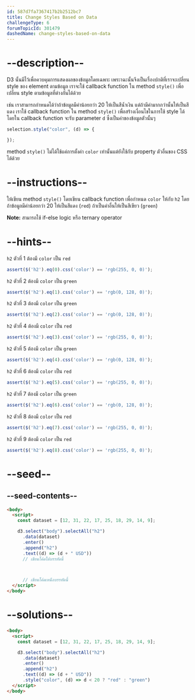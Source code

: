 ```yaml
---
id: 587d7fa7367417b2b2512bc7
title: Change Styles Based on Data
challengeType: 6
forumTopicId: 301479
dashedName: change-styles-based-on-data
---
```


# --description--

D3 นั้นมีไว้เพื่อควบคุมการแสดงผลของข้อมูลโดยเฉพาะ
เพระาฉะนั้นจึงเป็นเรื่องปกติที่เราจะเปลี่ยน style ของ element ตามข้อมูล 
เราจะใช้ callback function ใน method `style()` เพื่อเปลี่ยน style ตามข้อมูลที่ต่างกันได้ด้วย

เช่น เราสามารถกำหนดได้ว่าถ้าข้อมูลมีค่าน้อยกว่า 20 ให้เป็นสีน้ำเงิน แต่ถ้ามีค่ามากกว่านั้นให้เป็นสีแดง 
เราใช้ callback function ใน method `style()` เพื่อสร้างเงื่อนไขในการใช้ style ได้
โดยใน callback function จะรับ parameter `d` ซึ่งเป็นค่าของข้อมูลตัวนั้นๆ

```js
selection.style("color", (d) => {

});
```

method `style()` ไม่ได้ใช้แค่การตั้งค่า `color` เท่านั้นแต่ยังใช้กับ property ตัวอื่นของ CSS ได้ด้วย

# --instructions--

ให้เขียน method `style()` โดยเขียน callback function เพื่อกำหนด `color` ให้กับ `h2` โดยถ้าข้อมูลมีค่าน้อยกว่า 20 ให้เป็นสีแดง (`red`) ถ้าเป็นค่าอื่นให้เป็นสีเขียว (`green`)

**Note:** สามารถใช้ if-else logic หรือ ternary operator

# --hints--

`h2` ตัวที่ 1 ต้องมี `color` เป็น `red`

```js
assert($('h2').eq(0).css('color') == 'rgb(255, 0, 0)');
```

`h2` ตัวที่ 2 ต้องมี `color` เป็น `green`

```js
assert($('h2').eq(1).css('color') == 'rgb(0, 128, 0)');
```

`h2` ตัวที่ 3 ต้องมี `color` เป็น `green`

```js
assert($('h2').eq(2).css('color') == 'rgb(0, 128, 0)');
```

`h2` ตัวที่ 4 ต้องมี `color` เป็น `red`

```js
assert($('h2').eq(3).css('color') == 'rgb(255, 0, 0)');
```

`h2` ตัวที่ 5 ต้องมี `color` เป็น `green`

```js
assert($('h2').eq(4).css('color') == 'rgb(0, 128, 0)');
```

`h2` ตัวที่ 6 ต้องมี `color` เป็น `red`

```js
assert($('h2').eq(5).css('color') == 'rgb(255, 0, 0)');
```

`h2` ตัวที่ 7 ต้องมี `color` เป็น `green`

```js
assert($('h2').eq(6).css('color') == 'rgb(0, 128, 0)');
```

`h2` ตัวที่ 8 ต้องมี `color` เป็น `red`

```js
assert($('h2').eq(7).css('color') == 'rgb(255, 0, 0)');
```

`h2` ตัวที่ 9 ต้องมี `color` เป็น `red`

```js
assert($('h2').eq(8).css('color') == 'rgb(255, 0, 0)');
```

# --seed--

## --seed-contents--

```html
<body>
  <script>
    const dataset = [12, 31, 22, 17, 25, 18, 29, 14, 9];

    d3.select("body").selectAll("h2")
      .data(dataset)
      .enter()
      .append("h2")
      .text((d) => (d + " USD"))
      // เขียนโค้ดใต้บรรทัดนี้



      // เขียนโค้ดเหนือบรรทัดนี้
  </script>
</body>
```

# --solutions--

```html
<body>
  <script>
    const dataset = [12, 31, 22, 17, 25, 18, 29, 14, 9];

    d3.select("body").selectAll("h2")
      .data(dataset)
      .enter()
      .append("h2")
      .text((d) => (d + " USD"))
      .style("color", (d) => d < 20 ? "red" : "green")
  </script>
</body>
```
